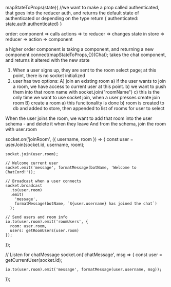 mapStateToProps(state){
    //we want to make a prop called authenticated, that goes into the reducer auth, and returns the default state of authenticated or depending on the type
    return { authenticated: state.auth.authenticated}
}

order: component => calls actions => to reducer => changes state in store => reducer => action => component

a higher order component is taking a component, and returning a new component
connect(mapStateToProps,{})(Chat); takes the chat component, and returns it altered with the new state

1) When a user signs up, they are sent to the room select page; at this point, there is no socket initialized
2) user has two options: 
    A) join an existing room
        a) if the user wants to join a room, we have access to current user at this point.
        b) we want to push them into that room name with socket.join("roomName")
        c) this is the only time we want to use socket join, when a user presses create join room
    B) create a room
        a) this funcitonality is done
        b) room is created to db and added to store, then appended to list of rooms for user to select


When the user joins the room, we want to add that room into the user schema
    - and delete it when they leave
And from the schema, join the room with user.room

socket.on('joinRoom', ({ username, room }) => {
    const user = userJoin(socket.id, username, room);

    socket.join(user.room);

    // Welcome current user
    socket.emit('message', formatMessage(botName, 'Welcome to ChatCord!'));

    // Broadcast when a user connects
    socket.broadcast
      .to(user.room)
      .emit(
        'message',
        formatMessage(botName, `${user.username} has joined the chat`)
      );

    // Send users and room info
    io.to(user.room).emit('roomUsers', {
      room: user.room,
      users: getRoomUsers(user.room)
    });
  });

  // Listen for chatMessage
  socket.on('chatMessage', msg => {
    const user = getCurrentUser(socket.id);

    io.to(user.room).emit('message', formatMessage(user.username, msg));
  });